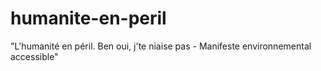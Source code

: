 # humanite-en-peril
"L'humanité en péril. Ben oui, j'te niaise pas - Manifeste environnemental accessible"
